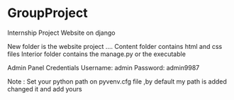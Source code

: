# GroupProject
Internship Project
Website on django 



New folder is the website project ....
Content folder contains html and css files
Interior folder contains the manage.py or the executable

Admin Panel Credentials
Username: admin
Password: admin9987


Note : Set your python path on pyvenv.cfg file ,by default my path is added changed it and add yours

